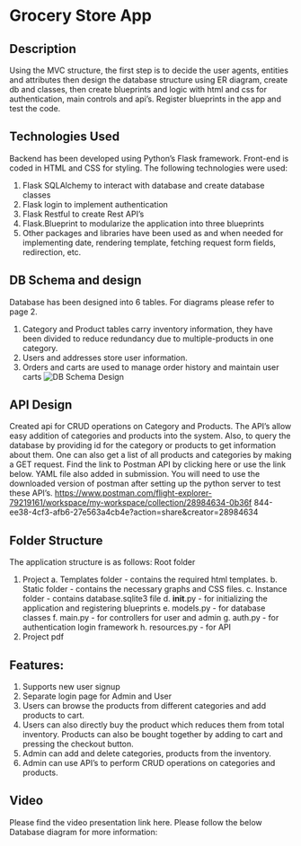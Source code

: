 # Grocery Store App

## Description
Using the MVC structure, the first step is to decide the user agents, entities and attributes then design the
database structure using ER diagram, create db and classes, then create blueprints and logic with html
and css for authentication, main controls and api’s. Register blueprints in the app and test the code.

## Technologies Used
Backend has been developed using Python’s Flask framework. Front-end is coded in HTML and CSS for
styling.
The following technologies were used:
1. Flask SQLAlchemy to interact with database and create database classes
2. Flask login to implement authentication
3. Flask Restful to create Rest API’s
4. Flask.Blueprint to modularize the application into three blueprints
5. Other packages and libraries have been used as and when needed for implementing date,
rendering template, fetching request form fields, redirection, etc.

## DB Schema and design
Database has been designed into 6 tables. For diagrams please refer to page 2.
1. Category and Product tables carry inventory information, they have been divided to reduce
redundancy due to multiple-products in one category.
2. Users and addresses store user information.
3. Orders and carts are used to manage order history and maintain user carts
![DB Schema Design](/static/DB_schema.)

## API Design
Created api for CRUD operations on Category and Products. The API’s allow easy addition of categories
and products into the system. Also, to query the database by providing id for the category or products to
get information about them. One can also get a list of all products and categories by making a GET
request. Find the link to Postman API by clicking here or use the link below. YAML file also added in
submission. You will need to use the downloaded version of postman after setting up the python server to
test these API’s.
https://www.postman.com/flight-explorer-79219161/workspace/my-workspace/collection/28984634-0b36f
844-ee38-4cf3-afb6-27e563a4cb4e?action=share&creator=28984634

## Folder Structure
The application structure is as follows:
Root folder
  1. Project
    a. Templates folder - contains the required html templates.
    b. Static folder - contains the necessary graphs and CSS files.
    c. Instance folder - contains database.sqlite3 file
    d. __init__.py - for initializing the application and registering blueprints
    e. models.py - for database classes
    f. main.py - for controllers for user and admin
    g. auth.py - for authentication login framework
    h. resources.py - for API
  2. Project pdf
     
## Features:
1. Supports new user signup
2. Separate login page for Admin and User
3. Users can browse the products from different categories and add products to cart.
4. Users can also directly buy the product which reduces them from total inventory. Products can
also be bought together by adding to cart and pressing the checkout button.
5. Admin can add and delete categories, products from the inventory.
6. Admin can use API’s to perform CRUD operations on categories and products.

## Video
Please find the video presentation link here.
Please follow the below Database diagram for more information:


